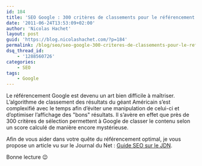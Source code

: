 ```yaml
---
id: 184
title: 'SEO Google : 300 critères de classements pour le référencement ?'
date: '2011-06-24T13:53:09+02:00'
author: 'Nicolas Hachet'
layout: post
guid: 'https://blog.nicolashachet.com/?p=184'
permalink: /blog/seo/seo-google-300-criteres-de-classements-pour-le-referencement/
dsq_thread_id:
    - '1288560726'
categories:
    - SEO
tags:
    - Google
---
```


Le référencement Google est devenu un art bien difficile à maîtriser. L’algorithme de classement des résultats du géant Américain s’est complexifié avec le temps afin d’éviter une manipulation de celui-ci et d’optimiser l’affichage des "bons" résultats. Il s’avère en effet que près de 300 critères de sélection permettent à Google de classer le contenu selon un score calculé de manière encore mystérieuse.

Afin de vous aider dans votre quête du référencement optimal, je vous propose un article vu sur le Journal du Net : [Guide SEO sur le JDN](https://www.journaldunet.com/solutions/moteur-referencement/google-decode-les-300-criteres-de-classement/).

Bonne lecture 😉
